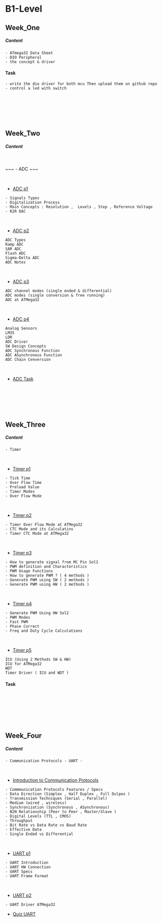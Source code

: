 # B1-Level

## Week_One

##### Content

~~~
- ATmega32 Data Sheet 
- DIO Peripheral
- the concept & driver
~~~

#### Task 
~~~
- write the dio driver for both mcu Then upload them on github repo
- control a led with switch
~~~


<p>&nbsp;</p>
<p>&nbsp;</p>
<p>&nbsp;</p>

## Week_Two

##### Content
<p>&nbsp;</p>
~~~
- ADC
~~~

<p>&nbsp;</p>

* [ADC p1](https://youtu.be/W2ZqFytOuxM?si=QkE7MoWyMxDZQkFN)
~~~
- Signals Types
- Digitalization Process
- Main Concepts : Resolution ,  Levels , Step , Reference Voltage
- R2R DAC
~~~
<p>&nbsp;</p>

* [ADC p2](https://youtu.be/kRSkwb0okSM?si=w61cA3AlSD0Himz1)
~~~
ADC Types
Ramp ADC
SAR ADC
Flash ADC
Sigma-Delta ADC
ADC Notes
~~~
<p>&nbsp;</p>

* [ADC p3](https://youtu.be/LW6TH_b1K2Y?si=zcewNC1NZ5N7b1yA)
~~~
ADC channel modes (single ended & differential)
ADC modes (single conversion & free running)
ADC at ATMega32 
~~~
<p>&nbsp;</p>

* [ADC p4](https://youtu.be/1p4nSJkOI_g?si=9Fcq5vz9lkR8xbit)
~~~
Analog Sensors
LM35
LDR
ADC Driver
SW Design Concepts
ADC Synchronous Function
ADC ASynchronous Function
ADC Chain Cenversion
~~~

<p>&nbsp;</p>

* [ADC Task](https://drive.google.com/drive/folders/1FLzzpYc309feoBxOGneh_e-7gz4c3hVA)


<p>&nbsp;</p>
<p>&nbsp;</p>
<p>&nbsp;</p>

## Week_Three

##### Content

~~~
- Timer
~~~
<p>&nbsp;</p>

* [Timer p1](https://www.youtube.com/watch?v=Sr7aYoWgMbg&list=PLoiqjtgvXf9e2VJk8GWEXwECPM_7JRwkE&index=32)
~~~
- Tick Time
- Over Flow Time
- Preload Value
- Timer Modes 
- Over Flow Mode
~~~
<p>&nbsp;</p>

* [Timer p2](https://www.youtube.com/watch?v=lgFpJ1njeUI&list=PLoiqjtgvXf9e2VJk8GWEXwECPM_7JRwkE&index=33)
~~~
- Timer Over Flow Mode at ATMega32
- CTC Mode and its Calculatins
- Timer CTC Mode at ATMega32
~~~
<p>&nbsp;</p>

* [Timer p3](https://www.youtube.com/watch?v=ag_YEisLCA8&list=PLoiqjtgvXf9e2VJk8GWEXwECPM_7JRwkE&index=34)
~~~
- How to generate signal from MC Pin Sol1
- PWM definition and Characteristics
- PWM Usage Functions
- How to generate PWM ? ( 4 methods )
- Generate PWM using SW ( 2 methods )
- Generate PWM using HW ( 2 methods )
~~~
<p>&nbsp;</p>

* [Timer p4](https://www.youtube.com/watch?v=kBjFoTnZ8VQ&list=PLoiqjtgvXf9e2VJk8GWEXwECPM_7JRwkE&index=35)
~~~
- Generate PWM Using HW Sol2
- PWM Modes
- Fast PWM
- Phase Correct
- Freq and Duty Cycle Calculations 
~~~
<p>&nbsp;</p>

* [Timer p5](https://www.youtube.com/watch?v=TljFp7BeEcY&list=PLoiqjtgvXf9e2VJk8GWEXwECPM_7JRwkE&index=36)
~~~
ICU (Using 2 Methods SW & HW)
ICU for ATMega32
WDT
Timer Driver ( ICU and WDT )
~~~

#### Task 
~~~

~~~

<p>&nbsp;</p>
<p>&nbsp;</p>
<p>&nbsp;</p>

## Week_Four

##### Content

~~~
- Communication Protocols - UART -
~~~
<p>&nbsp;</p>

* [ Introduction to Communication Protocols](https://www.youtube.com/watch?v=yQOQ0QuMrc8&list=PLoiqjtgvXf9e2VJk8GWEXwECPM_7JRwkE&index=37)

~~~
- Commmunication Protocols Features / Specs
- Data Direction (Simplex , Half Duplex , Full Dulpex )
- Transmission Techniques (Serial , Parallel)
- Medium (wired , wireless)
- Synchronization (Synchronous , ASynchronous)
- N2N Relationship (Peer to Peer , Master/Slave )
- Digital Levels (TTL , CMOS)
- Throughput 
- Bit Rate vs Data Rate vs Baud Rate
- Effective Data
- Single Ended vs Differential
~~~

<p>&nbsp;</p>

* [UART p1](https://www.youtube.com/watch?v=ore6yM7F8O8&list=PLoiqjtgvXf9e2VJk8GWEXwECPM_7JRwkE&index=38)

~~~
- UART Introduction 
- UART HW Connection
- UART Specs
- UART Frame Format
~~~
<p>&nbsp;</p>

* [UART p2](https://www.youtube.com/watch?v=31mEGGznrLc&list=PLoiqjtgvXf9e2VJk8GWEXwECPM_7JRwkE&index=39)

~~~
- UART Driver ATMega32
~~~



* [Quiz UART](https://forms.gle/gzcsSTRUn4TPwssa9)
